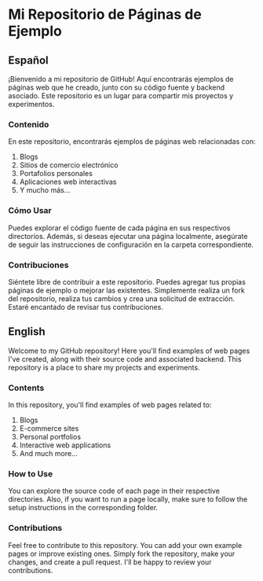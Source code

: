 # Mi Repositorio de Páginas de Ejemplo

## Español
¡Bienvenido a mi repositorio de GitHub! Aquí encontrarás ejemplos de páginas web que he creado, junto con su código fuente y backend asociado. Este repositorio es un lugar para compartir mis proyectos y experimentos.

### Contenido

En este repositorio, encontrarás ejemplos de páginas web relacionadas con:

1. Blogs
2. Sitios de comercio electrónico
3. Portafolios personales
4. Aplicaciones web interactivas
5. Y mucho más...

### Cómo Usar

Puedes explorar el código fuente de cada página en sus respectivos directorios. Además, si deseas ejecutar una página localmente, asegúrate de seguir las instrucciones de configuración en la carpeta correspondiente.

### Contribuciones

Siéntete libre de contribuir a este repositorio. Puedes agregar tus propias páginas de ejemplo o mejorar las existentes. Simplemente realiza un fork del repositorio, realiza tus cambios y crea una solicitud de extracción. Estaré encantado de revisar tus contribuciones.

## English
Welcome to my GitHub repository! Here you'll find examples of web pages I've created, along with their source code and associated backend. This repository is a place to share my projects and experiments.

### Contents

In this repository, you'll find examples of web pages related to:

1. Blogs
2. E-commerce sites
3. Personal portfolios
4. Interactive web applications
5. And much more...

### How to Use

You can explore the source code of each page in their respective directories. Also, if you want to run a page locally, make sure to follow the setup instructions in the corresponding folder.

### Contributions

Feel free to contribute to this repository. You can add your own example pages or improve existing ones. Simply fork the repository, make your changes, and create a pull request. I'll be happy to review your contributions.
